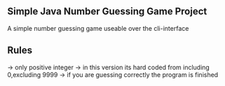 ## Simple Java Number Guessing Game Project

 A simple number guessing game useable over the cli-interface

## Rules

-> only positive integer
-> in this version its hard coded from including 0,excluding 9999
-> if you are guessing correctly the program is finished

